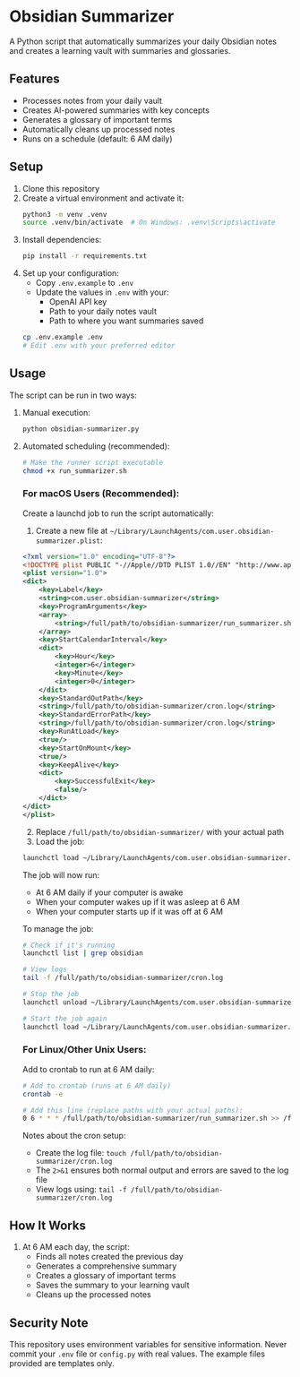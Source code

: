 # Obsidian Summarizer

A Python script that automatically summarizes your daily Obsidian notes and creates a learning vault with summaries and glossaries.

## Features

- Processes notes from your daily vault
- Creates AI-powered summaries with key concepts
- Generates a glossary of important terms
- Automatically cleans up processed notes
- Runs on a schedule (default: 6 AM daily)

## Setup

1. Clone this repository
2. Create a virtual environment and activate it:
   ```bash
   python3 -m venv .venv
   source .venv/bin/activate  # On Windows: .venv\Scripts\activate
   ```
3. Install dependencies:
   ```bash
   pip install -r requirements.txt
   ```
4. Set up your configuration:
   - Copy `.env.example` to `.env`
   - Update the values in `.env` with your:
     - OpenAI API key
     - Path to your daily notes vault
     - Path to where you want summaries saved
   ```bash
   cp .env.example .env
   # Edit .env with your preferred editor
   ```

## Usage

The script can be run in two ways:

1. Manual execution:
   ```bash
   python obsidian-summarizer.py
   ```

2. Automated scheduling (recommended):
   ```bash
   # Make the runner script executable
   chmod +x run_summarizer.sh
   ```

   ### For macOS Users (Recommended):
   Create a launchd job to run the script automatically:

   1. Create a new file at `~/Library/LaunchAgents/com.user.obsidian-summarizer.plist`:
   ```xml
   <?xml version="1.0" encoding="UTF-8"?>
   <!DOCTYPE plist PUBLIC "-//Apple//DTD PLIST 1.0//EN" "http://www.apple.com/DTDs/PropertyList-1.0.dtd">
   <plist version="1.0">
   <dict>
       <key>Label</key>
       <string>com.user.obsidian-summarizer</string>
       <key>ProgramArguments</key>
       <array>
           <string>/full/path/to/obsidian-summarizer/run_summarizer.sh</string>
       </array>
       <key>StartCalendarInterval</key>
       <dict>
           <key>Hour</key>
           <integer>6</integer>
           <key>Minute</key>
           <integer>0</integer>
       </dict>
       <key>StandardOutPath</key>
       <string>/full/path/to/obsidian-summarizer/cron.log</string>
       <key>StandardErrorPath</key>
       <string>/full/path/to/obsidian-summarizer/cron.log</string>
       <key>RunAtLoad</key>
       <true/>
       <key>StartOnMount</key>
       <true/>
       <key>KeepAlive</key>
       <dict>
           <key>SuccessfulExit</key>
           <false/>
       </dict>
   </dict>
   </plist>
   ```
   
   2. Replace `/full/path/to/obsidian-summarizer/` with your actual path
   3. Load the job:
   ```bash
   launchctl load ~/Library/LaunchAgents/com.user.obsidian-summarizer.plist
   ```

   The job will now run:
   - At 6 AM daily if your computer is awake
   - When your computer wakes up if it was asleep at 6 AM
   - When your computer starts up if it was off at 6 AM

   To manage the job:
   ```bash
   # Check if it's running
   launchctl list | grep obsidian

   # View logs
   tail -f /full/path/to/obsidian-summarizer/cron.log

   # Stop the job
   launchctl unload ~/Library/LaunchAgents/com.user.obsidian-summarizer.plist

   # Start the job again
   launchctl load ~/Library/LaunchAgents/com.user.obsidian-summarizer.plist
   ```

   ### For Linux/Other Unix Users:
   Add to crontab to run at 6 AM daily:
   ```bash
   # Add to crontab (runs at 6 AM daily)
   crontab -e

   # Add this line (replace paths with your actual paths):
   0 6 * * * /full/path/to/obsidian-summarizer/run_summarizer.sh >> /full/path/to/obsidian-summarizer/cron.log 2>&1
   ```

   Notes about the cron setup:
   - Create the log file: `touch /full/path/to/obsidian-summarizer/cron.log`
   - The `2>&1` ensures both normal output and errors are saved to the log file
   - View logs using: `tail -f /full/path/to/obsidian-summarizer/cron.log`

## How It Works

1. At 6 AM each day, the script:
   - Finds all notes created the previous day
   - Generates a comprehensive summary
   - Creates a glossary of important terms
   - Saves the summary to your learning vault
   - Cleans up the processed notes

## Security Note

This repository uses environment variables for sensitive information. Never commit your `.env` file or `config.py` with real values. The example files provided are templates only.
